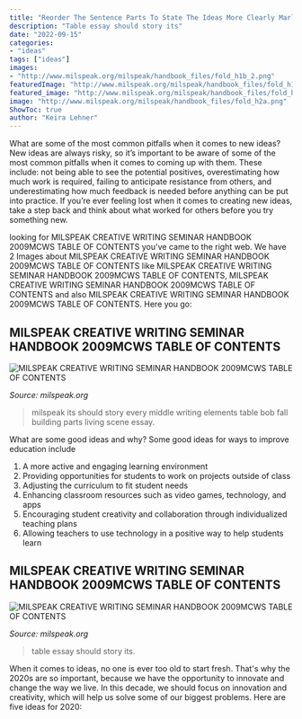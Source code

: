 ```yaml
---
title: "Reorder The Sentence Parts To State The Ideas More Clearly Marley - Milspeak Its Should Story Every Middle Writing Elements Table Bob Fall Building Parts Living Scene Essay"
description: "Table essay should story its"
date: "2022-09-15"
categories:
- "ideas"
tags: ["ideas"]
images:
- "http://www.milspeak.org/milspeak/handbook_files/fold_h1b_2.png"
featuredImage: "http://www.milspeak.org/milspeak/handbook_files/fold_h1b_2.png"
featured_image: "http://www.milspeak.org/milspeak/handbook_files/fold_h2a.png"
image: "http://www.milspeak.org/milspeak/handbook_files/fold_h2a.png"
ShowToc: true
author: "Keira Lehner"
---
```



What are some of the most common pitfalls when it comes to new ideas?
New ideas are always risky, so it’s important to be aware of some of the most common pitfalls when it comes to coming up with them. These include: not being able to see the potential positives, overestimating how much work is required, failing to anticipate resistance from others, and underestimating how much feedback is needed before anything can be put into practice. If you’re ever feeling lost when it comes to creating new ideas, take a step back and think about what worked for others before you try something new.

	

		
looking for MILSPEAK CREATIVE WRITING SEMINAR HANDBOOK 2009MCWS TABLE OF CONTENTS you've came to the right web. We have 2 Images about MILSPEAK CREATIVE WRITING SEMINAR HANDBOOK 2009MCWS TABLE OF CONTENTS like MILSPEAK CREATIVE WRITING SEMINAR HANDBOOK 2009MCWS TABLE OF CONTENTS, MILSPEAK CREATIVE WRITING SEMINAR HANDBOOK 2009MCWS TABLE OF CONTENTS and also MILSPEAK CREATIVE WRITING SEMINAR HANDBOOK 2009MCWS TABLE OF CONTENTS. Here you go:
		
    
## MILSPEAK CREATIVE WRITING SEMINAR HANDBOOK 2009MCWS TABLE OF CONTENTS

<img loading=lazy src="http://www.milspeak.org/milspeak/handbook_files/fold_h1b_2.png" onerror="this.onerror=null;this.src='https://tse4.mm.bing.net/th?id=OIP.i9Mk8tRD6MFLNzDoquGHBgHaA1&amp;pid=15.1';" alt="MILSPEAK CREATIVE WRITING SEMINAR HANDBOOK 2009MCWS TABLE OF CONTENTS">

_Source: milspeak.org_

>milspeak its should story every middle writing elements table bob fall building parts living scene essay. 

	

What are some good ideas and why?
Some good ideas for ways to improve education include 
1. A more active and engaging learning environment 
2. Providing opportunities for students to work on projects outside of class 
3. Adjusting the curriculum to fit student needs 
4. Enhancing classroom resources such as video games, technology, and apps 
5. Encouraging student creativity and collaboration through individualized teaching plans 
6. Allowing teachers to use technology in a positive way to help students learn 

    
## MILSPEAK CREATIVE WRITING SEMINAR HANDBOOK 2009MCWS TABLE OF CONTENTS

<img loading=lazy src="http://www.milspeak.org/milspeak/handbook_files/fold_h2a.png" onerror="this.onerror=null;this.src='https://tse2.mm.bing.net/th?id=OIP.VuqCDuMNN4pMPeJsGe4qxgAAAA&amp;pid=15.1';" alt="MILSPEAK CREATIVE WRITING SEMINAR HANDBOOK 2009MCWS TABLE OF CONTENTS">

_Source: milspeak.org_

>table essay should story its. 

	

When it comes to ideas, no one is ever too old to start fresh. That's why the 2020s are so important, because we have the opportunity to innovate and change the way we live. In this decade, we should focus on innovation and creativity, which will help us solve some of our biggest problems. Here are five ideas for 2020:

